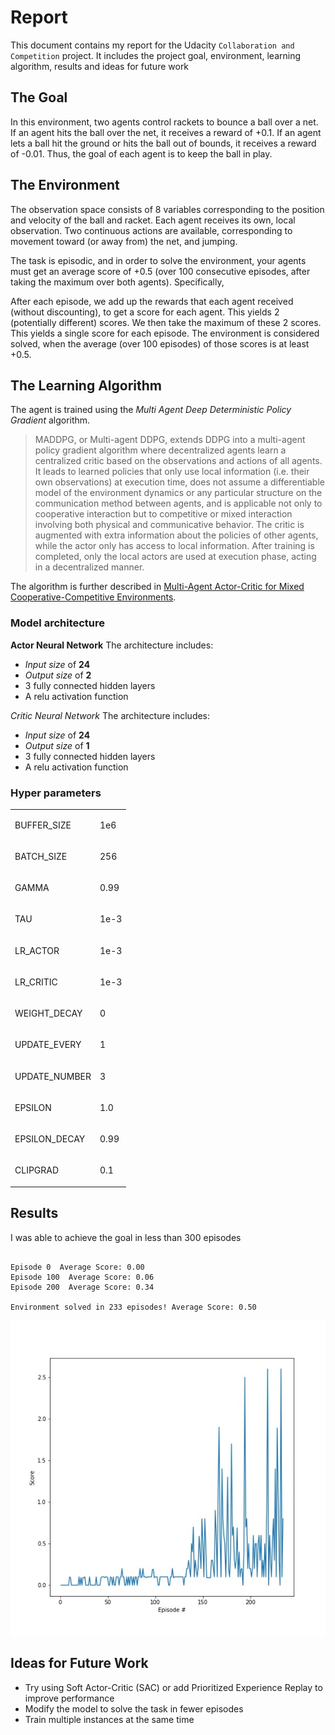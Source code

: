 # Report
This document contains my report for the Udacity `Collaboration and Competition` project. It includes the project goal, environment, learning algorithm, results and ideas for future work

## The Goal

In this environment, two agents control rackets to bounce a ball over a net. If an agent hits the ball over the net, it receives a reward of +0.1. 
If an agent lets a ball hit the ground or hits the ball out of bounds, it receives a reward of -0.01. Thus, the goal of each agent is to keep the ball in play.

## The Environment

The observation space consists of 8 variables corresponding to the position and velocity of the ball and racket. 
Each agent receives its own, local observation. Two continuous actions are available, corresponding to movement toward (or away from) the net, and jumping.

The task is episodic, and in order to solve the environment, your agents must get an average score of +0.5 (over 100 consecutive episodes, after taking the maximum over both agents). Specifically,

After each episode, we add up the rewards that each agent received (without discounting), to get a score for each agent. This yields 2 (potentially different) scores. We then take the maximum of these 2 scores.
This yields a single score for each episode.
The environment is considered solved, when the average (over 100 episodes) of those scores is at least +0.5.


## The Learning Algorithm
The agent is trained using the *Multi Agent Deep Deterministic Policy Gradient* algorithm.
> MADDPG, or Multi-agent DDPG, extends DDPG into a multi-agent policy gradient algorithm where decentralized agents learn a centralized critic based on the observations and actions of all agents. 
> It leads to learned policies that only use local information (i.e. their own observations) at execution time, does not assume a differentiable model of the environment dynamics or any particular 
> structure on the communication method between agents, and is applicable not only to cooperative interaction but to competitive or mixed interaction involving both physical and communicative behavior. 
> The critic is augmented with extra information about the policies of other agents, while the actor only has access to local information. After training is completed, only the local actors are used 
> at execution phase, acting in a decentralized manner.

The algorithm is further described in [Multi-Agent Actor-Critic for Mixed Cooperative-Competitive Environments](https://arxiv.org/pdf/1706.02275.pdf).

### Model architecture

**Actor Neural Network**
The architecture includes:
- _Input size_ of **24**
- _Output size_ of **2**
- 3 fully connected hidden layers
- A relu activation function

*Critic Neural Network*
The architecture includes:
- _Input size_ of **24**
- _Output size_ of **1**
- 3 fully connected hidden layers
- A relu activation function


### Hyper parameters
|                                            |                                          |
| :----------------------------------------- | :--------------------------------------- |
| <p align="left">BUFFER_SIZE</p>            | <p align="left">1e6</p>                  |
| <p align="left">BATCH_SIZE</p>             | <p align="left">256</p>                  |
| <p align="left">GAMMA</p>                  | <p align="left">0.99</p>                 |
| <p align="left">TAU</p>                    | <p align="left">1e-3</p>                 |
| <p align="left">LR_ACTOR</p>               | <p align="left">1e-3</p>                 |
| <p align="left">LR_CRITIC</p>              | <p align="left">1e-3</p>                 |
| <p align="left">WEIGHT_DECAY</p>           | <p align="left">0</p>                    |
| <p align="left">UPDATE_EVERY</p>           | <p align="left">1</p>                    |
| <p align="left">UPDATE_NUMBER</p>          | <p align="left">3</p>                    |
| <p align="left">EPSILON</p>                | <p align="left">1.0</p>                  |
| <p align="left">EPSILON_DECAY</p>          | <p align="left">0.99</p>                 |
| <p align="left">CLIPGRAD</p>               | <p align="left">0.1</p>                  |

## Results

I was able to achieve the goal in less than 300 episodes

```angular2html

Episode 0  Average Score: 0.00
Episode 100  Average Score: 0.06
Episode 200  Average Score: 0.34

Environment solved in 233 episodes!	Average Score: 0.50
```
![alt text](./score_chart.jpeg)

## Ideas for Future Work

- Try using Soft Actor-Critic (SAC) or add Prioritized Experience Replay to improve performance
- Modify the model to solve the task in fewer episodes
- Train multiple instances at the same time